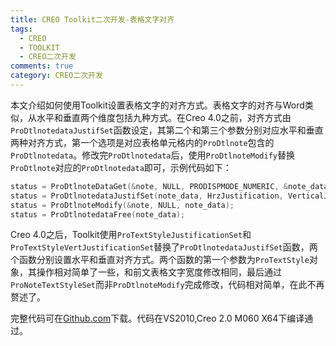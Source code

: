 ```yaml
---
title: CREO Toolkit二次开发-表格文字对齐
tags:
  - CREO
  - TOOLKIT
  - CREO二次开发
comments: true
category: CREO二次开发
---
```


本文介绍如何使用Toolkit设置表格文字的对齐方式。表格文字的对齐与Word类似，从水平和垂直两个维度包括九种方式。在Creo 4.0之前，对齐方式由`ProDtlnotedataJustifSet`函数设定，其第二个和第三个参数分别对应水平和垂直两种对齐方式，第一个选项是对应表格单元格内的`ProDtlnote`包含的 `ProDtlnotedata`。修改完`ProDtlnotedata`后，使用`ProDtlnoteModify`替换`ProDtlnote`对应的`ProDtlnotedata`即可，示例代码如下：

```c
status = ProDtlnoteDataGet(&note, NULL, PRODISPMODE_NUMERIC, &note_data);
status = ProDtlnotedataJustifSet(note_data, HrzJustification, VerticalJustification);
status = ProDtlnoteModify(&note, NULL, note_data);
status = ProDtlnotedataFree(note_data);
```

Creo 4.0之后，Toolkit使用`ProTextStyleJustificationSet`和`ProTextStyleVertJustificationSet`替换了`ProDtlnotedataJustifSet`函数，两个函数分别设置水平和垂直对齐方式。两个函数的第一个参数为`ProTextStyle`对象，其操作相对简单了一些，和前文表格文字宽度修改相同，最后通过`ProNoteTextStyleSet`而非`ProDtlnoteModify`完成修改，代码相对简单，在此不再赘述了。

完整代码可在<a href="https://github.com/slacker-HD/creo_toolkit" target="_blank">Github.com</a>下载。代码在VS2010,Creo 2.0 M060 X64下编译通过。



